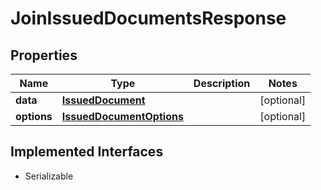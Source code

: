 

# JoinIssuedDocumentsResponse


## Properties

| Name | Type | Description | Notes |
|------------ | ------------- | ------------- | -------------|
|**data** | [**IssuedDocument**](IssuedDocument.md) |  |  [optional] |
|**options** | [**IssuedDocumentOptions**](IssuedDocumentOptions.md) |  |  [optional] |


## Implemented Interfaces

* Serializable


